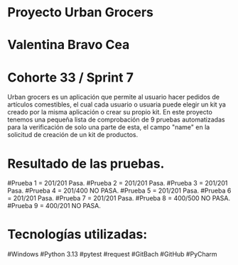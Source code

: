 # Proyecto Urban Grocers 

# Valentina Bravo Cea 
# Cohorte 33 / Sprint 7

Urban grocers es un aplicación que permite al usuario hacer pedidos de artículos comestibles, el cual cada 
usuario o usuaria puede elegir un kit ya creado por la misma aplicación o crear su propio kit.
En este proyecto tenemos una pequeña lista de comprobación de 9 pruebas automatizadas para la verificación de 
solo una parte de esta, el campo "name" en la solicitud de creación de un kit de productos.


# Resultado de las pruebas.

#Prueba 1 = 201/201 Pasa.
#Prueba 2 = 201/201 Pasa.
#Prueba 3 = 201/201 Pasa.
#Prueba 4 = 201/400 NO PASA.
#Prueba 5 = 201/201 Pasa.
#Prueba 6 = 201/201 Pasa.
#Prueba 7 = 201/201 Pasa.
#Prueba 8 = 400/500 NO PASA.
#Prueba 9 = 400/201 NO PASA.

# Tecnologías utilizadas:

#Windows
#Python 3.13
#pytest
#request
#GitBach
#GitHub
#PyCharm
